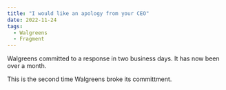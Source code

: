 ```yaml
---
title: "I would like an apology from your CEO"
date: 2022-11-24
tags:
  - Walgreens
  - Fragment
---
```

Walgreens committed to a response in two business days. It has now been over a month.

This is the second time Walgreens broke its committment.
